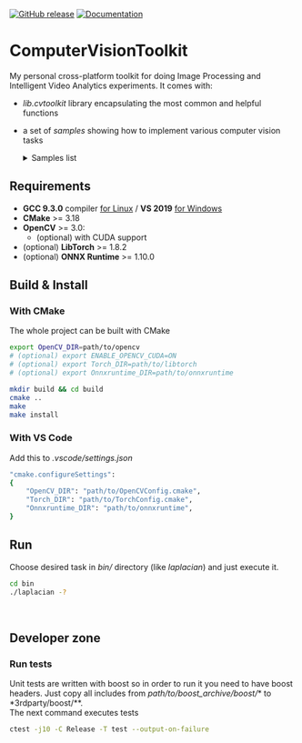 [![GitHub release](https://img.shields.io/github/v/release/matkovst/ComputerVisionToolkit?include_prereleases)](https://github.com/matkovst/ComputerVisionToolkit/releases/tag/v1.0-alpha)
[![Documentation](https://img.shields.io/badge/docs-doxygen-blue.svg)](https://matkovst.github.io/ComputerVisionToolkit/index.html)

# ComputerVisionToolkit
My personal cross-platform toolkit for doing Image Processing and Intelligent Video Analytics experiments. It comes with:
- *lib.cvtoolkit* library encapsulating the most common and helpful functions
- a set of *samples* showing how to implement various computer vision tasks

    <details>
    <summary>Samples list</summary>
    <br>
        <ul>
            <li>Background subtraction (exponential forgetting, KNN, MOG2)</li>
            <li>Illumination estimation</li>
            <li>Image processing (color filters, image derivatives, smoothing, histograms)</li>
            <li>Image classification (InceptionV3, EfficientNet)</li>
            <li>Semantic segmentation (Mask R-CNN)</li>
            <li>Object detection (YOLO)</li>
            <li>Monodepth</li>
            <li>Motion detector</li>
            <li>Optical flow</li>
            <li>Shadow removal</li>
        </ul>
    <br><br>
    </details>

## Requirements
- **GCC 9.3.0** compiler <ins>for Linux</ins> / **VS 2019** <ins>for Windows</ins>
- **CMake** >= 3.18
- **OpenCV** >= 3.0:
    - (optional) with CUDA support
- (optional) **LibTorch** >= 1.8.2
- (optional) **ONNX Runtime** >= 1.10.0

## Build & Install

### With CMake

The whole project can be built with CMake

```bash
export OpenCV_DIR=path/to/opencv
# (optional) export ENABLE_OPENCV_CUDA=ON
# (optional) export Torch_DIR=path/to/libtorch
# (optional) export Onnxruntime_DIR=path/to/onnxruntime

mkdir build && cd build
cmake ..
make
make install
```

### With VS Code

Add this to *.vscode/settings.json*

```bash
"cmake.configureSettings": 
{
    "OpenCV_DIR": "path/to/OpenCVConfig.cmake",
    "Torch_DIR": "path/to/TorchConfig.cmake",
    "Onnxruntime_DIR": "path/to/onnxruntime",
}
```

## Run
Choose desired task in *bin/* directory (like *laplacian*) and just execute it.
```bash
cd bin
./laplacian -?
```
<br>

## Developer zone

### Run tests
Unit tests are written with boost so in order to run it you need to have boost headers. Just copy all includes from *path/to/boost_archive/boost/** to *3rdparty/boost/**.<br>
The next command executes tests
```bash
ctest -j10 -C Release -T test --output-on-failure
```
